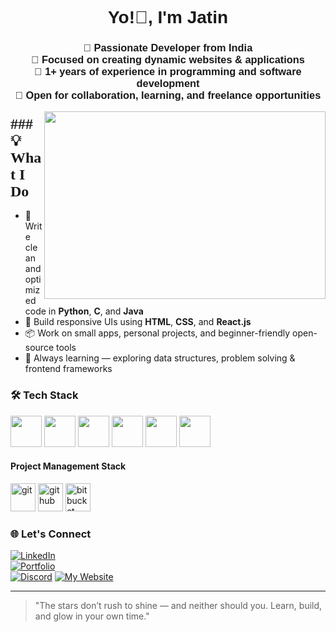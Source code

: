 <!-- Header Section -->
<h1 align="center"><font face="Arial">Yo!👋, I'm Jatin </font></h1>
<h3 align="center"><font face="Arial">🚀 Passionate Developer from India<br>
🎯 Focused on creating dynamic websites & applications<br>
📆 1+ years of experience in programming and software development<br>
📩 Open for collaboration, learning, and freelance opportunities</font></h3>


<!-- GIF -->
<img align="right" height="300" width="450" src="https://i.ibb.co/GvjkGPd7/gif-for-github.gif" />


<!-- Languages and Tools Section -->
<h3 align="left"><font size="+2" face="Verdana">### 💡 What I Do</font></h3>


- 🧠 Write clean and optimized code in **Python**, **C**, and **Java**
- 🎨 Build responsive UIs using **HTML**, **CSS**, and **React.js**
- 📦 Work on small apps, personal projects, and beginner-friendly open-source tools
- 🌱 Always learning — exploring data structures, problem solving & frontend frameworks



### 🛠 Tech Stack

<p align="left">
  <img src="https://cdn.jsdelivr.net/gh/devicons/devicon/icons/html5/html5-original.svg" width="50"/>
  <img src="https://cdn.jsdelivr.net/gh/devicons/devicon/icons/css3/css3-original.svg" width="50"/>
  <img src="https://cdn.jsdelivr.net/gh/devicons/devicon/icons/python/python-original.svg" width="50"/>
  <img src="https://cdn.jsdelivr.net/gh/devicons/devicon/icons/c/c-original.svg" width="50"/>
  <img src="https://cdn.jsdelivr.net/gh/devicons/devicon/icons/react/react-original.svg" width="50"/>
  <img src="https://cdn.jsdelivr.net/gh/devicons/devicon/icons/java/java-original.svg" width="50"/>
</p>



#### Project Management Stack
<p align="left"><img src="https://www.vectorlogo.zone/logos/git-scm/git-scm-icon.svg" alt="git" title="git" width="40" height="45"/>  <img src="https://www.vectorlogo.zone/logos/github/github-icon.svg" alt="github" title="github" width="40" height="45"/> <img src="https://www.vectorlogo.zone/logos/bitbucket/bitbucket-icon.svg" alt="bitbucket" title="bitbucket" width="40" height="45"/>  <img>




### 🌐 Let's Connect

[![LinkedIn](https://img.shields.io/badge/LinkedIn-Connect-blue?style=for-the-badge&logo=linkedin)](https://www.linkedin.com/in/jatin-b32831329?utm_source=share&utm_campaign=share_via&utm_content=profile&utm_medium=android_app)  
[![Portfolio](https://img.shields.io/badge/Portfolio-Visit-green?style=for-the-badge&logo=firefox)]()  
[![Discord](https://img.shields.io/badge/Discord-Join%20Me-7289DA?style=for-the-badge&logo=discord&logoColor=white)](https://discord.com/invite/wURv9zGDsH)
[![My Website](https://img.shields.io/badge/My_Website-Visit-blue?style=for-the-badge&logo=google-chrome&logoColor=white)](https://novelcult.site)

---

> "The stars don’t rush to shine — and neither should you. Learn, build, and glow in your own time."
